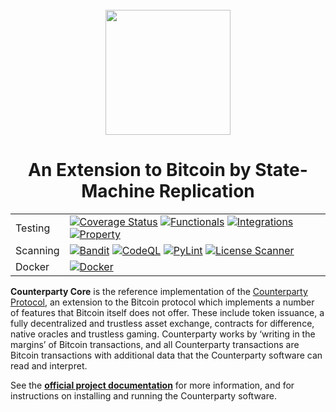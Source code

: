 <br />
<div align="center"><a href="https://www.counterparty.io/"><img src="https://www.counterparty.io/images/xcp.svg" width="200"></a></div>

<h1 align="center">
  An Extension to Bitcoin by State-Machine Replication
</h1>

<table syle="width: 100%">
<tr>
    <td>Testing</td>
    <td>
        <a target="_blank" rel="noopener noreferrer" href="https://coveralls.io/github/CounterpartyXCP/counterparty-core?branch=develop"><img src="https://coveralls.io/repos/github/CounterpartyXCP/counterparty-core/badge.svg?branch=develop" alt="Coverage Status" style="max-width: 100%;"></a>
        <a target="_blank" rel="noopener noreferrer" href="https://github.com/CounterpartyXCP/counterparty-core/actions/workflows/build_and_test.yml/badge.svg"><img src="https://github.com/CounterpartyXCP/counterparty-core/actions/workflows/build_and_test.yml/badge.svg" alt="Functionals" style="max-width: 100%;"></a>
        <a target="_blank" rel="noopener noreferrer" href="https://github.com/CounterpartyXCP/counterparty-core/actions/workflows/regtest.yml/badge.svg"><img src="https://github.com/CounterpartyXCP/counterparty-core/actions/workflows/regtest.yml/badge.svg" alt="Integrations" style="max-width: 100%;"></a>
        <a target="_blank" rel="noopener noreferrer" href="https://github.com/CounterpartyXCP/counterparty-core/actions/workflows/propertytest.yml/badge.svg"><img src="https://github.com/CounterpartyXCP/counterparty-core/actions/workflows/propertytest.yml/badge.svg" alt="Property" style="max-width: 100%;"></a>
    </td>
</tr>
<tr>
    <td>Scanning</td>
    <td>
        <a target="_blank" rel="noopener noreferrer" href="https://github.com/CounterpartyXCP/counterparty-core/actions/workflows/bandit.yml/badge.svg"><img src="https://github.com/CounterpartyXCP/counterparty-core/actions/workflows/bandit.yml/badge.svg" alt="Bandit" style="max-width: 100%;"></a>
        <a target="_blank" rel="noopener noreferrer" href="https://github.com/CounterpartyXCP/counterparty-core/actions/workflows/codeql.yml/badge.svg"><img src="https://github.com/CounterpartyXCP/counterparty-core/actions/workflows/codeql.yml/badge.svg" alt="CodeQL" style="max-width: 100%;"></a>
        <a target="_blank" rel="noopener noreferrer" href="https://github.com/CounterpartyXCP/counterparty-core/actions/workflows/pylint.yml/badge.svg"><img src="https://github.com/CounterpartyXCP/counterparty-core/actions/workflows/pylint.yml/badge.svg" alt="PyLint" style="max-width: 100%;"></a>
        <a target="_blank" rel="noopener noreferrer" href="https://github.com/CounterpartyXCP/counterparty-core/actions/workflows/license_scanner.yml/badge.svg"><img src="https://github.com/CounterpartyXCP/counterparty-core/actions/workflows/license_scanner.yml/badge.svg" alt="License Scanner" style="max-width: 100%;"></a>
    </td>
</tr>
<tr>
    <td>Docker</td>
    <td>
        <a target="_blank" rel="noopener noreferrer" href="https://github.com/CounterpartyXCP/counterparty-core/actions/workflows/build_docker_image.yml/badge.svg"><img src="https://github.com/CounterpartyXCP/counterparty-core/actions/workflows/build_docker_image.yml/badge.svg" alt="Docker" style="max-width: 100%;"></a>
    </td>
</tr>
</table>


**Counterparty Core** is the reference implementation of the [Counterparty Protocol](https://counterparty.io), an extension to the Bitcoin protocol which implements a number of features that Bitcoin itself does not offer. These include token issuance, a fully decentralized and trustless asset exchange, contracts for difference, native oracles and trustless gaming. Counterparty works by ‘writing in the margins’ of Bitcoin transactions, and all Counterparty transactions are Bitcoin transactions with additional data that the Counterparty software can read and interpret.

See the **[official project documentation](http://docs.counterparty.io)** for more information, and for instructions on installing and running the Counterparty software.
